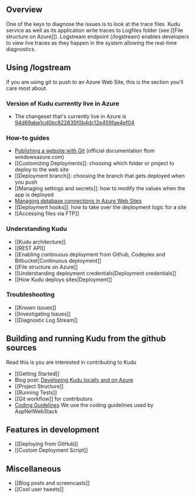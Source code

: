 ## Overview

One of the keys to diagnose the issues is to look at the trace files.  Kudu service as well as its application write traces to Logfiles folder (see [[File structure on Azure]]).  Logstream endpoint (/logstream) enables developers to view live traces as they happen in the system allowing the real-time diagnostics.

## Using /logstream

If you are using git to push to an Azure Web Site, this is the section you'll care most about.

### Version of Kudu currently live in Azure

* The changeset that's currently live in Azure is [94d69abe1cd0bc822635f0b4dc12e459fae4ef04](https://github.com/projectkudu/kudu/commit/94d69abe1cd0bc822635f0b4dc12e459fae4ef04)

### How-to guides

* [Publishing a website with Git](https://www.windowsazure.com/en-us/develop/nodejs/common-tasks/publishing-with-git/) (official documentation ftom windowsazure.com)
* [[Customizing Deployments]]: choosing which folder or project to deploy to the web site
* [[Deployment branch]]: choosing the branch that gets deployed when you push
* [[Managing settings and secrets]]: how to modify the values when the app is deployed
* [Managing database connections in Azure Web Sites](http://blog.davidebbo.com/2012/09/managing-database-connections-in-azure.html)
* [[Deployment hooks]]: how to take over the deployment logic for a site
* [[Accessing files via FTP]]

### Understanding Kudu

* [[Kudu architecture]]
* [[REST API]]
* [[Enabling continuous deployment from Github, Codeplex and Bitbucket|Continuous deployment]]
* [[File structure on Azure]]
* [[Understanding deployment credentials|Deployment credentials]]
* [[How Kudu deploys sites|Deployment]]


### Troubleshooting

* [[Known issues]]
* [[Investigating Issues]]
* [[Diagnostic Log Stream]]

## Building and running Kudu from the github sources

Read this is you are interested in contributing to Kudu

* [[Getting Started]]
* Blog post: [Developing Kudu locally and on Azure](http://blog.davidebbo.com/2012/06/developing-kudu-locally-and-on-azure.html)
* [[Project Structure]]
* [[Running Tests]]
* [[Git workflow]] for contributors
* [Coding Guidelines](http://aspnetwebstack.codeplex.com/wikipage?title=CodingConventions) We use the coding guidelines used by AspNetWebStack

## Features in development

* [[Deploying from GitHub]]
* [[Custom Deployment Script]]

## Miscellaneous

* [[Blog posts and screencasts]]
* [[Cool user tweets]]